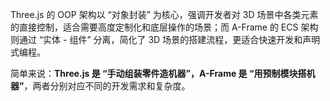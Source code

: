 Three.js 的 OOP 架构以 “对象封装” 为核心，强调开发者对 3D 场景中各类元素的直接控制，适合需要高度定制化和底层操作的场景；而 A-Frame 的 ECS 架构则通过 “实体 - 组件” 分离，简化了 3D 场景的搭建流程，更适合快速开发和声明式编程。

  

简单来说：**Three.js 是 “手动组装零件造机器”，A-Frame 是 “用预制模块搭机器”**，两者分别对应不同的开发需求和复杂度。